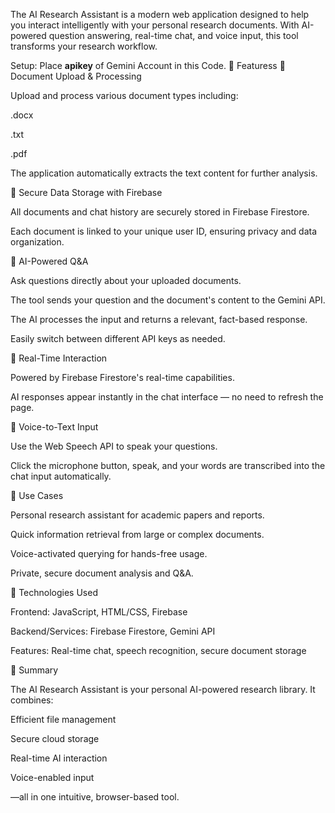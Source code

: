 The AI Research Assistant is a modern web application designed to help you interact intelligently with your personal research documents. With AI-powered question answering, real-time chat, and voice input, this tool transforms your research workflow.


Setup: 
Place **apikey** of Gemini Account in this Code.
🚀 Featuress
📄 Document Upload & Processing

Upload and process various document types including:

.docx

.txt

.pdf

The application automatically extracts the text content for further analysis.

🔐 Secure Data Storage with Firebase

All documents and chat history are securely stored in Firebase Firestore.

Each document is linked to your unique user ID, ensuring privacy and data organization.

🤖 AI-Powered Q&A

Ask questions directly about your uploaded documents.

The tool sends your question and the document's content to the Gemini API.

The AI processes the input and returns a relevant, fact-based response.

Easily switch between different API keys as needed.

💬 Real-Time Interaction

Powered by Firebase Firestore's real-time capabilities.

AI responses appear instantly in the chat interface — no need to refresh the page.

🎤 Voice-to-Text Input

Use the Web Speech API to speak your questions.

Click the microphone button, speak, and your words are transcribed into the chat input automatically.

🧰 Use Cases

Personal research assistant for academic papers and reports.

Quick information retrieval from large or complex documents.

Voice-activated querying for hands-free usage.

Private, secure document analysis and Q&A.

🔗 Technologies Used

Frontend: JavaScript, HTML/CSS, Firebase

Backend/Services: Firebase Firestore, Gemini API

Features: Real-time chat, speech recognition, secure document storage

📌 Summary

The AI Research Assistant is your personal AI-powered research library. It combines:

Efficient file management

Secure cloud storage

Real-time AI interaction

Voice-enabled input

—all in one intuitive, browser-based tool.
